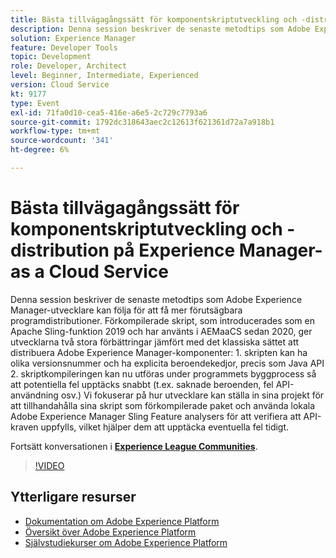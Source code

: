 ```yaml
---
title: Bästa tillvägagångssätt för komponentskriptutveckling och -distribution på Experience Manager-as a Cloud Service
description: Denna session beskriver de senaste metodtips som Adobe Experience Manager-utvecklare kan följa för att få mer förutsägbara programdistributioner. Förkompilerade skript, som introducerades som en Apache Sling-funktion 2019 och har använts i AEMaaCS sedan 2020, ger utvecklarna två stora förbättringar jämfört med det klassiska sättet att distribuera Adobe Experience Manager-komponenter - 1. skripten kan ha olika versionsnummer och ha explicita beroendekedjor, precis som Java API 2. skriptkompileringen kan nu utföras under programmets byggprocess så att potentiella fel upptäcks snabbt (t.ex. saknade beroenden, fel API-användning osv.) Vi fokuserar på hur utvecklare kan ställa in sina projekt för att tillhandahålla sina skript som förkompilerade paket och använda lokala Adobe Experience Manager Sling Feature analysers för att verifiera att API-kraven uppfylls, vilket hjälper dem att upptäcka eventuella fel tidigt.
solution: Experience Manager
feature: Developer Tools
topic: Development
role: Developer, Architect
level: Beginner, Intermediate, Experienced
version: Cloud Service
kt: 9177
type: Event
exl-id: 71fa0d10-cea5-416e-a6e5-2c729c7793a6
source-git-commit: 1792dc318643aec2c12613f621361d72a7a918b1
workflow-type: tm+mt
source-wordcount: '341'
ht-degree: 6%

---
```


# Bästa tillvägagångssätt för komponentskriptutveckling och -distribution på Experience Manager-as a Cloud Service

Denna session beskriver de senaste metodtips som Adobe Experience Manager-utvecklare kan följa för att få mer förutsägbara programdistributioner. Förkompilerade skript, som introducerades som en Apache Sling-funktion 2019 och har använts i AEMaaCS sedan 2020, ger utvecklarna två stora förbättringar jämfört med det klassiska sättet att distribuera Adobe Experience Manager-komponenter: 1. skripten kan ha olika versionsnummer och ha explicita beroendekedjor, precis som Java API 2. skriptkompileringen kan nu utföras under programmets byggprocess så att potentiella fel upptäcks snabbt (t.ex. saknade beroenden, fel API-användning osv.) Vi fokuserar på hur utvecklare kan ställa in sina projekt för att tillhandahålla sina skript som förkompilerade paket och använda lokala Adobe Experience Manager Sling Feature analysers för att verifiera att API-kraven uppfylls, vilket hjälper dem att upptäcka eventuella fel tidigt.

Fortsätt konversationen i **[Experience League Communities](https://adobe.ly/3zJrS0f)**.

>[!VIDEO](https://video.tv.adobe.com/v/337851/?quality=12&learn=on&hidetitle=true)

## Ytterligare resurser

- [Dokumentation om Adobe Experience Platform](https://experienceleague.adobe.com/docs/experience-platform.html)
- [Översikt över Adobe Experience Platform](https://experienceleague.adobe.com/docs/experience-platform/landing/home.html)
- [Självstudiekurser om Adobe Experience Platform](https://experienceleague.adobe.com/docs/platform-learn/tutorials/overview.html?lang=sv)
